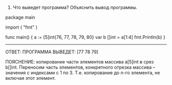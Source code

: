 1. Что выведет программа? Объяснить вывод программы.

package main

import (
    "fmt"
)

func main() {
    a := [5]int{76, 77, 78, 79, 80}
    var b []int = a[1:4]
    fmt.Println(b)
}
_______________________________________________________________________________________________________________
ОТВЕТ:
ПРОГРАММА ВЫВЕДЕТ: [77 78 79]

ПОЯСНЕНИЕ:
копирование части элементов массива a[5]int в срез b[]int.
Переносим часть элементов, конкретного отрезка массива – значения с индексами с 1 по 3.
Т.е. копирование до n-го элемента, не включая этот элемент.